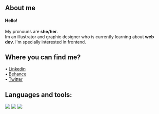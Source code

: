 ## About me
  
#### Hello!  
My pronouns are **she/her**.  
Im an illustrator and graphic designer who is currently learning about **web dev**. I'm specially interested in frontend.  
  
## Where you can find me?
• [Linkedin](https://www.linkedin.com/in/marina-fueyo-padilla-406bb5200/)  
• [Behance](behance.net/fueyomarina)  
• [Twitter](https://twitter.com/fueyomarina)  
  
## Languages and tools:
![](https://img.shields.io/badge/Java-ED8B00?style=for-the-badge&logo=java&logoColor=white)
![](https://img.shields.io/badge/MySQL-00000F?style=for-the-badge&logo=mysql&logoColor=white)
![](https://img.shields.io/badge/Windows-0078D6?style=for-the-badge&logo=windows&logoColor=white)
![]()
![]()
![]()
<!--
**fueyomarina/fueyomarina** is a ✨ _special_ ✨ repository because its `README.md` (this file) appears on your GitHub profile.
-->
